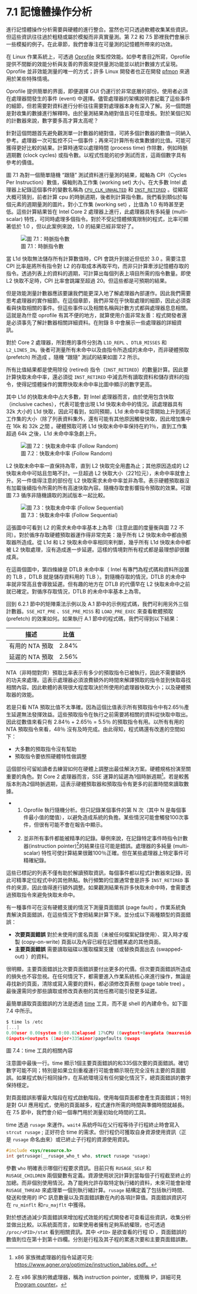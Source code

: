# 7.1 記憶體操作分析

進行記憶體操作分析需要與硬體的進行整合。當然也可只透過軟體收集某些資訊，但這些資訊往往過於粗糙或屬於模擬而非真實量測。第 7.2 和 7.5 節裡我們會展示一些模擬的例子。在此章節，我們會專注在可量測的記憶體所帶來的功效。

在 Linux 作業系統上，可透過 [Oprofile](https://www.man7.org/linux/man-pages/man1/oprofile.1.html) 來監控效能。如參考書目[2](https://dl.acm.org/doi/10.1145/265924.265925)所寫，Oprofile 提供不間斷的效能分析與友善的界面來提供量測功能並以統計數據方式呈現。Oprofile 並非效能測量的唯一的方式；許多 Linux 開發者也正在開發 [pfmon](https://perfmon2.sourceforge.net/man/pfmon.html) 來適用於某些特殊情境。

Oprofile 提供簡單的界面，即便選擇 GUI 仍運行於非常底層的部份。使用者必須在處理器間發生的事件 (event) 中選擇。儘管處理器的架構說明書記載了這些事件的細節，但若需要對資料進行分析往往需要對處理器本身有深入了解。另一個問題是對收集的數據進行解釋時。由於量測結果為絕對值且可任意增長。對於某個已知的計數器來說，數字要多高才算太高呢？

針對這個問題首先避免觀測單一計數器的絕對值，可將多個計數器的數值一同納入參考。處理器一次可監控不只一個事件；再來可計算所有收集數據的比值。可能可獲得更好比較的結果。計算時通常以處理時間 (process time) 作除數，例如時脈週期數 (clock cycles) 或指令數。以程式性能的初步測試而言，這兩個數字具有參考的價值。

圖 7.1 為對一個簡單隨機 “跟隨” 測試資料進行量測的結果，縱軸為 CPI（Cycles Per Instruction）數值，橫軸則為工作集 (working set) 大小。在大多數 Intel 處理器上紀錄這個事件的變數名稱為 [`CPU_CLK_UNHALTED`](https://www.intel.com/content/dam/develop/external/us/en/documents/tuningguide-intelxeonprocessor-scalablefamily-2ndgen-181827.pdf) 和 [`INST_RETIRED`](https://www.intel.com/content/dam/develop/external/us/en/documents/tuningguide-intelxeonprocessor-scalablefamily-2ndgen-181827.pdf) 。從縮寫大概可猜到，前者計算 cpu 的時脈週期，後者則計算指令數。我們看到類似於每個元素的週期量測的圖片。對小工作集 (working set) ，比值為 1.0 有時甚至更低。這些計算結果皆在 Intel Core 2 處理器上進行，此處理器具有多純量 (multi-scalar) 特性，可同時處理多個指令。對於不受記憶體頻寬限制的程式，比率可顯著低於 1.0 ，但以此案例來說，1.0 的結果已經非常好了。

<figure>
  <img src="../assets/figure-7.1.png" alt="圖 7.1：時脈指令數">
  <figcaption>圖 7.1：時脈指令數</figcaption>
</figure>

當 L1d 快取無法儲存所有計算數值時，CPI 會跳升到接近但低於 3.0 。需要注意 CPI 比率是將所有指令對 L2 的存取成本再取平均，而非只計算牽涉記憶體存取的指令。透過列表上的資料的週期，可計算出每個列表上項目所需的指令數量。即使 L2 快取不足時，CPI 比率會跳躍至超過 20。但這些都是可預期的結果。

但是效能測量計數器應該要讓我們能更深入地了解處理器內部運作。因此我們需要思考處理器的實作細節。在這個章節，我們非常在乎快取處理的細節，因此必須查看與快取相關的事件。但這些事件以及相關名稱與計數方式都與處理器息息相關。這就是為什麼 oprofile 有其不便的地方，就算使用介面非常友善：程式開發者還是必須事先了解計數器相關詳細資料。在附錄 B 中會展示一些處理器的詳細資訊。

對於 Core 2 處理器，所對應的事件分別為 `L1D_REPL` 、`DTLB_MISSES` 和 `L2_LINES_IN`。後者可測量所有未命中以及由指令所造成的未命中，而非硬體預取 (prefetch) 所造成 。隨機 “跟隨” 測試的結果如圖 7.2 所示。

所有比值結果都是使用除役 (retired) 指令（`INST_RETIRED`）的數量計算。因此要計算快取未命中率，還必須從 `INST_RETIRED` 中減去所有讀取資料和儲存資料的指令，使得記憶體操作的實際快取未命中率比圖中顯示的數字更高。

其中 L1d 的快取未命中占大多數，對 Intel 處理器而言，由於使用包含快取（inclusive caches），代表可能會出現 L1d 快取未命中的情況。該處理器具有 32k 大小的 L1d 快取，因此可看到，如同預期，L1d 未命中率從零開始上升到將近工作集的大小（除了列表資料集外，還有可能有其他原因觸發快取，因此增加集中在 16k 和 32k 之間 。硬體預取可將 L1d 快取未命中率保持在約1％，直到工作集超過 64k 之後，L1d 未命中率急劇上升。

<figure>
  <img src="../assets/figure-7.2.png" alt="圖 7.2：快取未命中率 (Follow Random)">
  <figcaption>圖 7.2：快取未命中率 (Follow Random)</figcaption>
</figure>

L2 快取未命中率一直保持為零，直到 L2 快取完全用盡為止；其他原因造成的 L2 快取未命中可姑且忽略不計。一旦超過 L2 快取大小（221位元），未命中率就會上升。另一件值得注意的部份在 L2 快取需求未命中率並非為零。表示硬體預取器沒有加載後續指令所需的所有高速快取內容。隨機存取會影響指令預取的效果。可跟圖 7.3 循序非隨機讀取的測試版本一起比較。

<figure>
  <img src="../assets/figure-7.3.png" alt="圖 7.3：快取未命中率 (Follow Sequential)">
  <figcaption>圖 7.3：快取未命中率 (Follow Sequential)</figcaption>
</figure>

這張圖中可看到 L2 的需求未命中率基本上為零（注意此圖的度量衡與圖 7.2 不同）。對於循序存取硬體預取器運作得非常完美：幾乎所有 L2 快取未命中都由預取器所造成。從 L1d 和 L2 快取未命中率相同來判斷，幾乎所有 L1d 快取未命中都被 L2 快取處理，沒有造成進一步延遲。這樣的情境對所有程式都是最理想卻很難成真。

在這兩個圖中，第四條線是 DTLB 未命中率（ Intel 有專門為程式碼和資料所設置的 TLB ，DTLB 就是儲存資料用的 TLB ）。對隨機存取的情況，DTLB 的未命中率就非常高且會導致延遲。但有趣的地方在 DTLB 的代價早在 L2 快取未命中之前就已確定。對循序存取情況，DTLB 的未命中率基本上為零。

回到 6.2.1 節中的矩陣乘法示例以及 A.1 節中的示例程式碼，我們可利用另外三個計數器。`SSE_HIT_PRE` 、`SSE_PRE_MISS` 和 `LOAD_PRE_EXEC` 來查看軟體預取 (prefetch) 的效果如何。如果執行 A.1 節中的程式碼，我們可得到以下結果：

描述 | 比值
--- | ---
有用的 NTA 預取 | 2.84%
延遲的 NTA 預取 | 2.56%

NTA（非時間對齊）預取比率表示有多少的預取指令已被執行，因此不需要額外的功夫來處理。這表示處理器必須浪費額外的時間來解譯預取的指令並到快取尋找相關內容。因此軟體的表現很大程度取決於所使用的處理器快取大小；以及硬體預取器的效能。

若是只看 NTA 預取比值不太準確。因為這個比值表示所有預取指令中有2.65％產生延遲無法發揮效益。這些預取指令在執行之前需要將相關的資料從快取中取出。因此從數值來看只有 2.84％ + 2.65％ = 5.5％ 的預取指令有用。以所有有用的 NTA 預取指令來看，48％ 沒有及時完成。由此得知，程式碼還有改進的空間如下：

* 大多數的預取指令沒有幫助
* 預取指令要依照硬體特性做調整

這個部份可留給讀者去練習如何在硬體上調整出最佳解決方案。硬體規格扮演至關重要的角色。對 Core 2 處理器而言，SSE 運算的延遲為1個時脈週期[^譯註2]。若是較舊版本則為2個時脈週期，這表示硬體預取器和預取指令有更多的前置時間來讀取數據。

- 1. Oprofile 執行隨機分析。但只記錄某個事件的第 N 次（其中 N 是每個事件最小值的閾值），以避免造成系統的負擔。某些情況可能會觸發100次事件，但很有可能不會在報告中顯示。

- 2. 並非所有事件都能被精準的記錄。舉例來說，在記錄特定事件時指令計數器(instruction pointer)[^譯註1]的結果往往可能是錯誤。處理器的多純量 (multi-scalar) 特性可使計算結果很難100％正確。但在某些處理器上特定事件可精確紀錄。

這些已標記的列表不僅有助於解讀預取資訊，每個事件都以程式計數器來記錄，因此可精準定位程式中的其他熱點。執行頻繁的位置通常會是許多 `INST_RETIRED` 事件的來源，因此值得進行額外調整。如果觀測結果有許多快取未命中時，會需要透過預取指令來避免快取未命中。

有一種事件可在沒有硬體支援的情況下測量頁面錯誤 (page fault) 。作業系統負責解決頁面錯誤，在這些情況下會把結果計算下來。並分成以下兩種類型的頁面錯誤：

- **次要頁面錯誤** 對於未使用的匿名頁面（未被任何檔案紀錄使用）、寫入時才複製 (copy-on-write) 頁面以及內容已經在記憶體某處的其他頁面。
- **主要頁面錯誤** 需要讀取磁碟以獲取檔案支援（或替換頁面出去 (swapped-out) ）的資料。

很明顯，主要頁面錯誤比次要頁面錯誤要付出更多的代價。但次要頁面錯誤所造成的損失也不容忽視。在任何情況下，都需要進入作業系統核心來進行操作，無論是尋找新的頁面，清除或寫入需要的資料，都必須修改頁表樹 (page table tree) 。最後還需同步那些讀取或修改頁表樹的其他任務可能引發更多延遲。

最簡單讀取頁面錯誤的方法是透過 [time](https://man7.org/linux/man-pages/man1/time.1.html) 工具，而不是 shell 的內建命令。如下圖 7.4 中所示。

```c
$ time ls /etc
[...]
0.00user 0.00system 0:00.02elapsed 17%CPU (0avgtext+0avgdata 0maxresident)k
0inputs+0outputs (1major+335minor)pagefaults 0swaps
```
圖 7.4：time 工具的相關內容

注意圖中最後一行。time 顯示1個主要頁面錯誤的和335個次要的頁面錯誤。確切數字可能不同；特別是如果立刻重複運行可能會顯示現在完全沒有主要的頁面錯誤。如果程式執行相同操作，在系統環境沒有任何變化情況下，總頁面錯誤的數字保持穩定。

對頁面錯誤影響最大階段在程式啟動階段。使用每個頁面都會產生頁面錯誤；特別是對 GUI 應用程式，使用的頁面越多，程式運作所需的時間與準備時間就越長。在 7.5 節中，我們會介紹一個專門用於測量初始化時間的工具。

time 透過 `rusage` 來運作。`wait4` 系統呼叫在父行程等待子行程終止時會寫入 `strcut rusage` ; 正好符合 time 的需求。但行程仍可獲取自身資源使用資訊（正是 `rusage` 命名由來）或已終止子行程的資源使用資訊。

```c
#include <sys/resource.h>
int getrusage(__rusage_who_t who, struct rusage *usage)
```

參數 `who` 明確表示哪個行程要求資訊。目前只有 `RUSAGE_SELF` 和 
`RUSAGE_CHILDREN` 兩個變數有定義。資源使用狀況計算到當每個子行程截至終止的加總。而非個別使用情況。為了能夠允許存取特定執行緒的資料，未來可能會新增 `RUSAGE_THREAD` 來處理單一個別執行緒計算。`rusage` 結構定義了包括執行時間、發送和使用的 IPC 訊息數量以及頁面錯誤數在內的各項計算值。頁面錯誤資訊可在 `ru_minflt` 和`ru_majflt` 中獲得。

對於想透過減少頁面錯誤來增加程式效能的程式開發者可查看這些資訊，收集分析並做出比較。以系統面而言，如果使用者擁有足夠系統權限，也可透過 `/proc/<PID>/stat` 看到相關資訊。其中 `<PID>` 是欲查看的行程 ID ，頁面錯誤的數值則位在第十到第十四欄。分別是行程及其子程的累進次要和主要頁面錯誤數。

[^譯註1]: 在 x86 家族的微處理器，稱為 instruction pointer，或簡稱 IP，詳細可見 [Program counter](https://en.wikipedia.org/wiki/Program_counter)。
[^譯註2]: x86 家族微處理器的指令延遲可見: https://www.agner.org/optimize/instruction_tables.pdf。